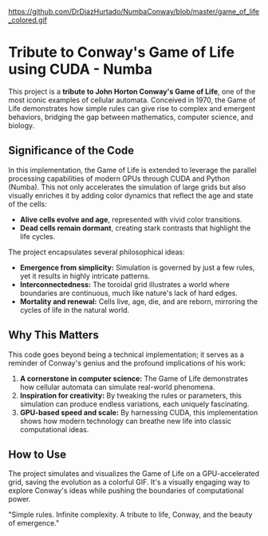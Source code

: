https://github.com/DrDiazHurtado/NumbaConway/blob/master/game_of_life_colored.gif
# Tribute to Conway's Game of Life using CUDA - Numba

This project is a **tribute to John Horton Conway's Game of Life**, one of the most iconic examples of cellular automata. Conceived in 1970, the Game of Life demonstrates how simple rules can give rise to complex and emergent behaviors, bridging the gap between mathematics, computer science, and biology.

## Significance of the Code

In this implementation, the Game of Life is extended to leverage the parallel processing capabilities of modern GPUs through CUDA and Python (Numba). This not only accelerates the simulation of large grids but also visually enriches it by adding color dynamics that reflect the age and state of the cells:
- **Alive cells evolve and age**, represented with vivid color transitions.
- **Dead cells remain dormant**, creating stark contrasts that highlight the life cycles.

The project encapsulates several philosophical ideas:
- **Emergence from simplicity:** Simulation is governed by just a few rules, yet it results in highly intricate patterns.
- **Interconnectedness:** The toroidal grid illustrates a world where boundaries are continuous, much like nature's lack of hard edges.
- **Mortality and renewal:** Cells live, age, die, and are reborn, mirroring the cycles of life in the natural world.

## Why This Matters

This code goes beyond being a technical implementation; it serves as a reminder of Conway's genius and the profound implications of his work:
1. **A cornerstone in computer science:** The Game of Life demonstrates how cellular automata can simulate real-world phenomena.
2. **Inspiration for creativity:** By tweaking the rules or parameters, this simulation can produce endless variations, each uniquely fascinating.
3. **GPU-based speed and scale:** By harnessing CUDA, this implementation shows how modern technology can breathe new life into classic computational ideas.

## How to Use

The project simulates and visualizes the Game of Life on a GPU-accelerated grid, saving the evolution as a colorful GIF. It's a visually engaging way to explore Conway's ideas while pushing the boundaries of computational power.

"Simple rules. Infinite complexity. A tribute to life, Conway, and the beauty of emergence."
